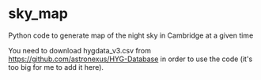 # sky_map
Python code to generate map of the night sky in Cambridge at a given time

You need to download hygdata_v3.csv from https://github.com/astronexus/HYG-Database in order to use the code (it's too big for me to add it here).
